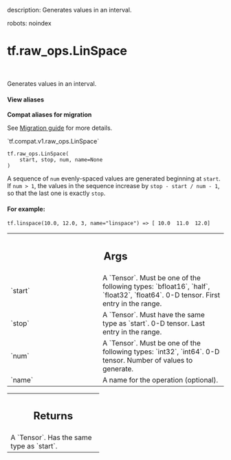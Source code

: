 description: Generates values in an interval.

robots: noindex

# tf.raw_ops.LinSpace

<!-- Insert buttons and diff -->

<table class="tfo-notebook-buttons tfo-api nocontent" align="left">

</table>



Generates values in an interval.

<section class="expandable">
  <h4 class="showalways">View aliases</h4>
  <p>
<b>Compat aliases for migration</b>
<p>See
<a href="https://www.tensorflow.org/guide/migrate">Migration guide</a> for
more details.</p>
<p>`tf.compat.v1.raw_ops.LinSpace`</p>
</p>
</section>

<pre class="devsite-click-to-copy prettyprint lang-py tfo-signature-link">
<code>tf.raw_ops.LinSpace(
    start, stop, num, name=None
)
</code></pre>



<!-- Placeholder for "Used in" -->

A sequence of `num` evenly-spaced values are generated beginning at `start`.
If `num > 1`, the values in the sequence increase by `stop - start / num - 1`,
so that the last one is exactly `stop`.

#### For example:



```
tf.linspace(10.0, 12.0, 3, name="linspace") => [ 10.0  11.0  12.0]
```

<!-- Tabular view -->
 <table class="responsive fixed orange">
<colgroup><col width="214px"><col></colgroup>
<tr><th colspan="2"><h2 class="add-link">Args</h2></th></tr>

<tr>
<td>
`start`
</td>
<td>
A `Tensor`. Must be one of the following types: `bfloat16`, `half`, `float32`, `float64`.
0-D tensor. First entry in the range.
</td>
</tr><tr>
<td>
`stop`
</td>
<td>
A `Tensor`. Must have the same type as `start`.
0-D tensor. Last entry in the range.
</td>
</tr><tr>
<td>
`num`
</td>
<td>
A `Tensor`. Must be one of the following types: `int32`, `int64`.
0-D tensor. Number of values to generate.
</td>
</tr><tr>
<td>
`name`
</td>
<td>
A name for the operation (optional).
</td>
</tr>
</table>



<!-- Tabular view -->
 <table class="responsive fixed orange">
<colgroup><col width="214px"><col></colgroup>
<tr><th colspan="2"><h2 class="add-link">Returns</h2></th></tr>
<tr class="alt">
<td colspan="2">
A `Tensor`. Has the same type as `start`.
</td>
</tr>

</table>

